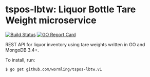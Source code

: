 # tspos-lbtw: Liquor Bottle Tare Weight microservice

[![Build Status](http://img.shields.io/travis/wormling/tspos-lbtw.svg?branch=master)](https://travis-ci.org/wormling/tspos-lbtw) [![GO Report Card](https://goreportcard.com/badge/github.com/wormling/tspos-lbtw)](https://goreportcard.com/report/github.com/wormling/tspos-lbtw)

REST API for liquor inventory using tare weights written in GO and MongoDB 3.4+.

To install, run:

```
$ go get github.com/wormling/tspos-lbtw.v1
```